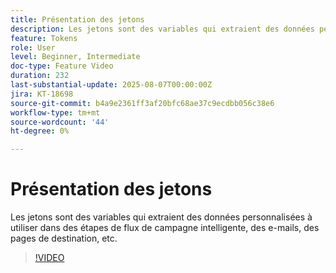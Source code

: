 ```yaml
---
title: Présentation des jetons
description: Les jetons sont des variables qui extraient des données personnalisées à utiliser dans des étapes de flux de campagne intelligente, des e-mails, des pages de destination, etc.
feature: Tokens
role: User
level: Beginner, Intermediate
doc-type: Feature Video
duration: 232
last-substantial-update: 2025-08-07T00:00:00Z
jira: KT-18698
source-git-commit: b4a9e2361ff3af20bfc68ae37c9ecdbb056c38e6
workflow-type: tm+mt
source-wordcount: '44'
ht-degree: 0%

---
```



# Présentation des jetons

Les jetons sont des variables qui extraient des données personnalisées à utiliser dans des étapes de flux de campagne intelligente, des e-mails, des pages de destination, etc.

>[!VIDEO](https://video.tv.adobe.com/v/3470574/?learn=on&enablevpops&captions=fre_fr)
